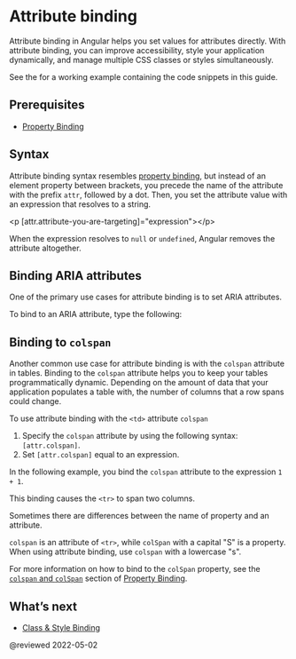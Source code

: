 # Attribute binding

Attribute binding in Angular helps you set values for attributes directly.
With attribute binding, you can improve accessibility, style your application dynamically, and manage multiple CSS classes or styles simultaneously.

<div class="alert is-helpful">

See the <live-example></live-example> for a working example containing the code snippets in this guide.

</div>

## Prerequisites

* [Property Binding](guide/property-binding)

## Syntax

Attribute binding syntax resembles [property binding](guide/property-binding), but instead of an element property between brackets, you precede the name of the attribute with the prefix `attr`, followed by a dot.
Then, you set the attribute value with an expression that resolves to a string.

<code-example format="html" language="html">

&lt;p [attr.attribute-you-are-targeting]="expression"&gt;&lt;/p&gt;

</code-example>

<div class="alert is-helpful">

When the expression resolves to `null` or `undefined`, Angular removes the attribute altogether.

</div>

## Binding ARIA attributes

One of the primary use cases for attribute binding is to set ARIA attributes.

To bind to an ARIA attribute, type the following:

<code-example header="src/app/app.component.html" path="attribute-binding/src/app/app.component.html" region="attrib-binding-aria"></code-example>

<a id="colspan"></a>

## Binding to `colspan`

Another common use case for attribute binding is with the `colspan` attribute in tables.  Binding to the `colspan` attribute helps you to keep your tables programmatically dynamic.  Depending on the amount of data that your application populates a table with, the number of columns that a row spans could change.

To use attribute binding with the `<td>` attribute `colspan`
1. Specify the `colspan` attribute by using the following syntax: `[attr.colspan]`.
1. Set `[attr.colspan]` equal to an expression.

In the following example, you bind the `colspan` attribute to the expression `1 + 1`.

<code-example header="src/app/app.component.html" path="attribute-binding/src/app/app.component.html" region="colspan"></code-example>

This binding causes the `<tr>` to span two columns.

<div class="alert is-helpful">

Sometimes there are differences between the name of property and an attribute.

`colspan` is an attribute of `<tr>`, while `colSpan`  with a capital "S" is a property.
When using attribute binding, use `colspan` with a lowercase "s".

For more information on how to bind to the `colSpan` property, see the [`colspan` and `colSpan`](guide/property-binding#colspan) section of [Property Binding](guide/property-binding).

</div>

## What’s next

* [Class & Style Binding](guide/class-binding)

@reviewed 2022-05-02
